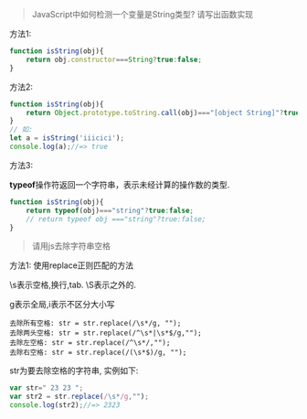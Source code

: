 > JavaScript中如何检测一个变量是String类型? 请写出函数实现

方法1:

```js
function isString(obj){
    return obj.constructor===String?true:false;
}
```

方法2:

```javascript
function isString(obj){
    return Object.prototype.toString.call(obj)==="[object String]"?true:false;
}
// 如:
let a = isString('iiicici');
console.log(a);//=> true
```

方法3:

**typeof**操作符返回一个字符串，表示未经计算的操作数的类型.

```javascript
function isString(obj){
    return typeof(obj)==="string"?true:false;
    // return typeof obj ==="string"?true:false;
}
```

> 请用js去除字符串空格

方法1: 使用replace正则匹配的方法

\s表示空格,换行,tab. \S表示之外的.

g表示全局,i表示不区分大小写

```
去除所有空格: str = str.replace(/\s*/g, "");
去除两头空格: str = str.replace(/^\s*|\s*$/g,"");
去除左空格: str = str.replace(/^\s*/,"");
去除右空格: str = str.replace(/(\s*$)/g, "");
```

str为要去除空格的字符串, 实例如下:

```javascript
var str=" 23 23 ";
var str2 = str.replace(/\s*/g,"");
console.log(str2);//=> 2323
```



